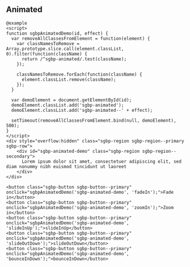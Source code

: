 ## Animated

    @example
    <script>
    function sgbpAnimatedDemo(id, effect) {
      var removeAllClassesFromElement = function(element) {
        var classNamesToRemove =  Array.prototype.slice.call(element.classList, 0).filter(function(className) {
          return /^sgbp-animated/.test(className);
        });
        
        classNamesToRemove.forEach(function(className) {
          element.classList.remove(className);
        });
      }
    
      var demoElement = document.getElementById(id);
      demoElement.classList.add('sgbp-animated');
      demoElement.classList.add('sgbp-animated--' + effect);
      
      setTimeout(removeAllClassesFromElement.bind(null, demoElement), 500);
    }
    </script>
    <div style="overflow:hidden" class="sgbp-region sgbp-region--primary sgbp-row">
        <div id="sgbp-animated-demo" class="sgbp-region sgbp-region--secondary">
          Lorem ipsum dolor sit amet, consectetuer adipiscing elit, sed diam nonummy nibh euismod tincidunt ut laoreet
        </div>
    </div>
    
    <button class="sgbp-button sgbp-button--primary" onclick="sgbpAnimatedDemo('sgbp-animated-demo', 'fadeIn');">Fade in</button>
    <button class="sgbp-button sgbp-button--primary" onclick="sgbpAnimatedDemo('sgbp-animated-demo', 'zoomIn');">Zoom in</button>
    <button class="sgbp-button sgbp-button--primary" onclick="sgbpAnimatedDemo('sgbp-animated-demo', 'slideInUp');">slideInUp</button>
    <button class="sgbp-button sgbp-button--primary" onclick="sgbpAnimatedDemo('sgbp-animated-demo', 'slideOutDown');">slideOutDown</button>
    <button class="sgbp-button sgbp-button--primary" onclick="sgbpAnimatedDemo('sgbp-animated-demo', 'bounceInDown');">bounceInDown</button>
    
